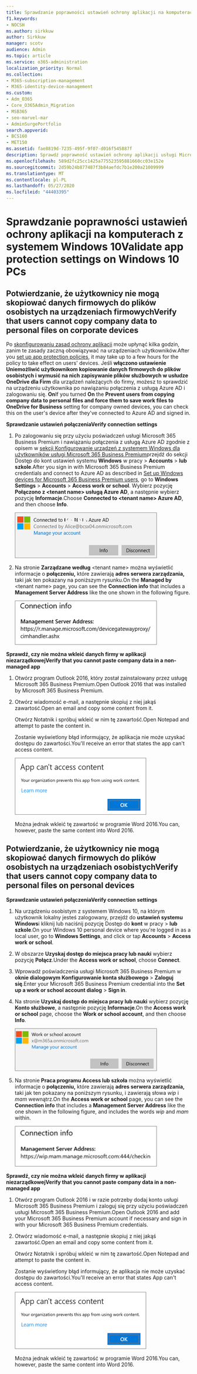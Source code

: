 ```yaml
---
title: Sprawdzanie poprawności ustawień ochrony aplikacji na komputerach z systemem Windows 10
f1.keywords:
- NOCSH
ms.author: sirkkuw
author: Sirkkuw
manager: scotv
audience: Admin
ms.topic: article
ms.service: o365-administration
localization_priority: Normal
ms.collection:
- M365-subscription-management
- M365-identity-device-management
ms.custom:
- Adm_O365
- Core_O365Admin_Migration
- MSB365
- seo-marvel-mar
- AdminSurgePortfolio
search.appverid:
- BCS160
- MET150
ms.assetid: fae8819d-7235-495f-9f07-d016f545887f
description: Sprawdź poprawność ustawień ochrony aplikacji usługi Microsoft 365 Business Premium na urządzeniach z systemem Windows 10 i sprawdź, czy użytkownicy nie mogą kopiować danych firmowych do plików osobistych lub aplikacji niezarządzalnych.
ms.openlocfilehash: 589d2fc25cc1425a775523595881660cc03e152e
ms.sourcegitcommit: 2d59b24b877487f3b84aefdc7b1e200a21009999
ms.translationtype: MT
ms.contentlocale: pl-PL
ms.lasthandoff: 05/27/2020
ms.locfileid: "44403395"
---
```

# <a name="validate-app-protection-settings-on-windows-10-pcs"></a><span data-ttu-id="cf480-103">Sprawdzanie poprawności ustawień ochrony aplikacji na komputerach z systemem Windows 10</span><span class="sxs-lookup"><span data-stu-id="cf480-103">Validate app protection settings on Windows 10 PCs</span></span>

## <a name="verify-that-users-cannot-copy-company-data-to-personal-files-on-corporate-devices"></a><span data-ttu-id="cf480-104">Potwierdzanie, że użytkownicy nie mogą skopiować danych firmowych do plików osobistych na urządzeniach firmowych</span><span class="sxs-lookup"><span data-stu-id="cf480-104">Verify that users cannot copy company data to personal files on corporate devices</span></span>

<span data-ttu-id="cf480-105">Po [skonfigurowaniu zasad ochrony aplikacji](protection-settings-for-windows-10-devices.md) może upłynąć kilka godzin, zanim te zasady zaczną obowiązywać na urządzeniach użytkowników.</span><span class="sxs-lookup"><span data-stu-id="cf480-105">After you [set up app protection policies](protection-settings-for-windows-10-devices.md), it may take up to a few hours for the policy to take effect on users' devices.</span></span> <span data-ttu-id="cf480-106">Jeśli **włączono ustawienie Uniemożliwić użytkownikom kopiowanie danych firmowych do plików osobistych i wymusić na nich zapisywanie plików służbowych w usłudze OneDrive dla Firm** dla urządzeń należących do firmy, możesz to sprawdzić na urządzeniu użytkownika po nawiązaniu połączenia z usługą Azure AD i zalogowaniu się. **On**</span><span class="sxs-lookup"><span data-stu-id="cf480-106">If you turned **On** the **Prevent users from copying company data to personal files and force them to save work files to OneDrive for Business** setting for company owned devices, you can check this on the user's device after they've connected to Azure AD and signed in.</span></span> 
  
 <span data-ttu-id="cf480-107">**Sprawdzanie ustawień połączenia**</span><span class="sxs-lookup"><span data-stu-id="cf480-107">**Verify connection settings**</span></span>
  
1. <span data-ttu-id="cf480-108">Po zalogowaniu się przy użyciu poświadczeń usługi Microsoft 365 Business Premium i nawiązaniu połączenia z usługą Azure AD zgodnie z opisem w [sekcji Konfigurowanie urządzeń z systemem Windows dla użytkowników usługi Microsoft 365 Business Premium](set-up-windows-devices.md)przejdź do sekcji Dostęp do kont ustawień systemu **Windows** w pracy \> **Accounts** \> **lub szkole**.</span><span class="sxs-lookup"><span data-stu-id="cf480-108">After you sign in with Microsoft 365 Business Premium credentials and connect to Azure AD as described in [Set up Windows devices for Microsoft 365 Business Premium users](set-up-windows-devices.md), go to **Windows Settings** \> **Accounts** \> **Access work or school**.</span></span> <span data-ttu-id="cf480-109">Wybierz pozycję **Połączono z \<tenant name\> usługą Azure AD**, a następnie wybierz pozycję **Informacje**.</span><span class="sxs-lookup"><span data-stu-id="cf480-109">Choose **Connected to \<tenant name\> Azure AD**, and then choose **Info**.</span></span>
    
    ![Click or tap Info on the Connected to Azure AD dialog.](../media/a36ede2b-d1a0-4d4e-8ea7-af39b4b63890.png)
  
2. <span data-ttu-id="cf480-111">Na stronie **Zarządzane według** \<tenant name\> można wyświetlić informacje o **połączeniu,** które zawierają **adres serwera zarządzania,** taki jak ten pokazany na poniższym rysunku.</span><span class="sxs-lookup"><span data-stu-id="cf480-111">On the **Managed by** \<tenant name\> page, you can see the **Connection info** that includes a **Management Server Address** like the one shown in the following figure.</span></span> 
    
    ![Managed by page shows connection info of the device manager URL.](../media/47515a8e-2d0c-4bea-99f0-6b2545b88a11.png)
  
 <span data-ttu-id="cf480-113">**Sprawdź, czy nie można wkleić danych firmy w aplikacji niezarządkowej**</span><span class="sxs-lookup"><span data-stu-id="cf480-113">**Verify that you cannot paste company data in a non-managed app**</span></span>
  
1. <span data-ttu-id="cf480-114">Otwórz program Outlook 2016, który został zainstalowany przez usługę Microsoft 365 Business Premium.</span><span class="sxs-lookup"><span data-stu-id="cf480-114">Open Outlook 2016 that was installed by Microsoft 365 Business Premium.</span></span>
    
2. <span data-ttu-id="cf480-115">Otwórz wiadomość e-mail, a następnie skopiuj z niej jakąś zawartość.</span><span class="sxs-lookup"><span data-stu-id="cf480-115">Open an email and copy some content from it.</span></span>
    
    <span data-ttu-id="cf480-116">Otwórz Notatnik i spróbuj wkleić w nim tę zawartość.</span><span class="sxs-lookup"><span data-stu-id="cf480-116">Open Notepad and attempt to paste the content in.</span></span>
    
    <span data-ttu-id="cf480-117">Zostanie wyświetlony błąd informujący, że aplikacja nie może uzyskać dostępu do zawartości.</span><span class="sxs-lookup"><span data-stu-id="cf480-117">You'll receive an error that states the app can't access content.</span></span>
    
    ![A dialog that states app can't access content when you paste into an unmanaged app.](../media/5e82b154-cf2f-43c8-ae80-b45d8ad80e56.png)
  
    <span data-ttu-id="cf480-119">Można jednak wkleić tę zawartość w programie Word 2016.</span><span class="sxs-lookup"><span data-stu-id="cf480-119">You can, however, paste the same content into Word 2016.</span></span>
    
## <a name="verify-that-users-cannot-copy-company-data-to-personal-files-on-personal-devices"></a><span data-ttu-id="cf480-120">Potwierdzanie, że użytkownicy nie mogą skopiować danych firmowych do plików osobistych na urządzeniach osobistych</span><span class="sxs-lookup"><span data-stu-id="cf480-120">Verify that users cannot copy company data to personal files on personal devices</span></span>

 <span data-ttu-id="cf480-121">**Sprawdzanie ustawień połączenia**</span><span class="sxs-lookup"><span data-stu-id="cf480-121">**Verify connection settings**</span></span>
  
1. <span data-ttu-id="cf480-122">Na urządzeniu osobistym z systemem Windows 10, na którym użytkownik lokalny jesteś zalogowany, przejdź do **ustawień systemu Windows**i kliknij lub naciśnij pozycję Dostęp do **kont** w pracy \> **lub szkole**.</span><span class="sxs-lookup"><span data-stu-id="cf480-122">On your Windows 10 personal device where you're logged in as a local user, go to **Windows Settings**, and click or tap **Accounts** \> **Access work or school**.</span></span>
    
2. <span data-ttu-id="cf480-123">W obszarze **Uzyskaj dostęp do miejsca pracy lub nauki** wybierz pozycję **Połącz**.</span><span class="sxs-lookup"><span data-stu-id="cf480-123">Under the **Access work or school**, choose **Connect**.</span></span>
    
3. <span data-ttu-id="cf480-124">Wprowadź poświadczenia usługi Microsoft 365 Business Premium w **oknie dialogowym Konfigurowanie konta służbowego** \> **Zaloguj się**.</span><span class="sxs-lookup"><span data-stu-id="cf480-124">Enter your Microsoft 365 Business Premium credential into the **Set up a work or school account dialog** \> **Sign in**.</span></span>
    
4. <span data-ttu-id="cf480-125">Na stronie **Uzyskaj dostęp do miejsca pracy lub nauki** wybierz pozycję **Konto służbowe**, a następnie pozycję **Informacje**.</span><span class="sxs-lookup"><span data-stu-id="cf480-125">On the **Access work or school** page, choose the **Work or school account**, and then choose **Info**.</span></span>
    
    ![Kliknij lub naciśnij pozycję Informacje w oknie dialogowym Praca lub konto szkolne.](../media/63bd8b32-cb32-4afa-8ce0-6070ac403abc.png)
  
5. <span data-ttu-id="cf480-127">Na stronie **Praca programu Access lub szkoła** można wyświetlić informacje o **połączeniu,** które zawierają **adres serwera zarządzania,** taki jak ten pokazany na poniższym rysunku, i zawierają słowa *wip* i *mam* wewnątrz.</span><span class="sxs-lookup"><span data-stu-id="cf480-127">On the **Access work or school** page, you can see the **Connection info** that includes a **Management Server Address** like the one shown in the following figure, and includes the words  *wip*  and  *mam*  within.</span></span> 
    
    ![Managed by page shows connection info URL that includes the words mam and wpi.](../media/abd4eaf4-44fa-4538-a3e8-1e0d331dfe1e.png)
  
 <span data-ttu-id="cf480-129">**Sprawdź, czy nie można wkleić danych firmy w aplikacji niezarządkowej**</span><span class="sxs-lookup"><span data-stu-id="cf480-129">**Verify that you cannot paste company data in a non-managed app**</span></span>
  
1. <span data-ttu-id="cf480-130">Otwórz program Outlook 2016 i w razie potrzeby dodaj konto usługi Microsoft 365 Business Premium i zaloguj się przy użyciu poświadczeń usługi Microsoft 365 Business Premium.</span><span class="sxs-lookup"><span data-stu-id="cf480-130">Open Outlook 2016 and add your Microsoft 365 Business Premium account if necessary and sign in with your Microsoft 365 Business Premium credentials.</span></span>
    
2. <span data-ttu-id="cf480-131">Otwórz wiadomość e-mail, a następnie skopiuj z niej jakąś zawartość.</span><span class="sxs-lookup"><span data-stu-id="cf480-131">Open an email and copy some content from it.</span></span>
    
    <span data-ttu-id="cf480-132">Otwórz Notatnik i spróbuj wkleić w nim tę zawartość.</span><span class="sxs-lookup"><span data-stu-id="cf480-132">Open Notepad and attempt to paste the content in.</span></span>
    
    <span data-ttu-id="cf480-133">Zostanie wyświetlony błąd informujący, że aplikacja nie może uzyskać dostępu do zawartości.</span><span class="sxs-lookup"><span data-stu-id="cf480-133">You'll receive an error that states App can't access content.</span></span>
    
    ![A dialog that states app can't access content when you paste into an unmanaged app.](../media/5e82b154-cf2f-43c8-ae80-b45d8ad80e56.png)
  
    <span data-ttu-id="cf480-135">Można jednak wkleić tę zawartość w programie Word 2016.</span><span class="sxs-lookup"><span data-stu-id="cf480-135">You can, however, paste the same content into Word 2016.</span></span>
    

